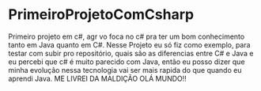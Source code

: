 # PrimeiroProjetoComCsharp
Primeiro projeto em c#, agr vo foca no c# pra ter um bom conhecimento tanto em Java quanto em C#.
Nesse Projeto eu só fiz como exemplo, para testar com subir pro repositório, quais são as diferencias entre C# e Java
e eu percebi que c# é muito parecido com Java, então eu posso dizer que minha evolução nessa tecnologia vai ser mais 
rapida do que quando eu aprendi Java. ME LIVREI DA MALDIÇÃO OLÁ MUNDO!!
